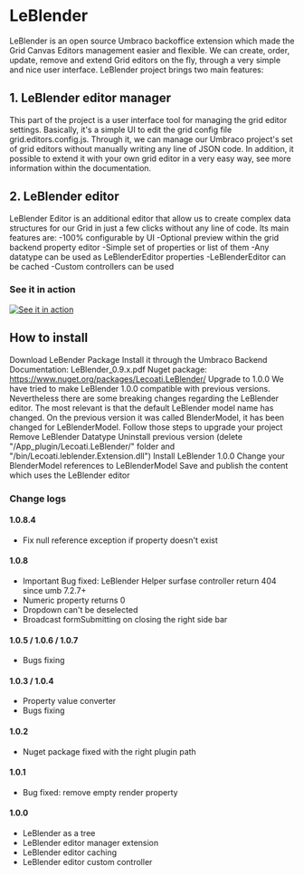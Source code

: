 # LeBlender

LeBlender is an open source Umbraco backoffice extension which made the Grid Canvas Editors management easier and flexible.
We can create, order, update, remove and extend Grid editors on the fly, through a very simple and nice user interface.
LeBlender project brings two main features:

## 1. LeBlender editor manager

This part of the project is a user interface tool for managing the grid editor settings.
Basically, it's a simple UI to edit the grid config file grid.editors.config.js. Through it, we can manage our Umbraco project's set of grid editors without manually writing any line of JSON code.
In addition, it possible to extend it with your own grid editor in a very easy way, see more information within the documentation.

## 2. LeBlender editor
LeBlender Editor is an additional editor that allow us to create complex data structures for our Grid in just a few clicks without any line of code.
Its main features are:
-100% configurable by UI
-Optional preview within the grid backend property editor
-Simple set of properties or list of them
-Any datatype can be used as LeBlenderEditor properties
-LeBlenderEditor can be cached
-Custom controllers can be used

### See it in action
[![See it in action](https://i.imgur.com/2IO4jCF.png)](https://www.youtube.com/watch?v=gh_3bP8C28g)

## How to install
Download LeBender Package
Install it through the Umbraco Backend
Documentation: LeBlender_0.9.x.pdf
Nuget package: https://www.nuget.org/packages/Lecoati.LeBlender/
Upgrade to 1.0.0
We have tried to make LeBlender 1.0.0 compatible with previous versions.
Nevertheless there are some breaking changes regarding the LeBlender editor. The most relevant is that the default LeBlender model name has changed. On the previous version it was called BlenderModel, it has been changed for LeBlenderModel.
Follow those steps to upgrade your project
Remove LeBlender Datatype
Uninstall previous version (delete "/App_plugin/Lecoati.LeBlender/" folder and "/bin/Lecoati.leblender.Extension.dll")
Install LeBlender 1.0.0
Change your BlenderModel references to LeBlenderModel
Save and publish the content which uses the LeBlender editor

### Change logs

#### 1.0.8.4
- Fix null reference exception if property doesn't exist

#### 1.0.8
- Important Bug fixed: LeBlender Helper surfase controller return 404 since umb 7.2.7+
- Numeric property returns 0
- Dropdown can't be deselected
- Broadcast formSubmitting on closing the right side bar

#### 1.0.5 / 1.0.6 / 1.0.7
- Bugs fixing

#### 1.0.3 / 1.0.4
- Property value converter
- Bugs fixing

#### 1.0.2
- Nuget package fixed with the right plugin path

#### 1.0.1
- Bug fixed: remove empty render property

#### 1.0.0
- LeBlender as a tree
- LeBlender editor manager extension
- LeBlender editor caching
- LeBlender editor custom controller

